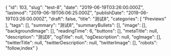 {
    "id": 103,
    "slug": "test-8",
    "date": "2019-06-19T03:26:00.000Z",
    "lastmod": "2019-06-19T06:06:25.000Z",
    "publishDate": "2019-06-19T03:26:00.000Z",
    "draft": false,
    "title": "测试8",
    "categories": [
        "Previews"
    ],
    "tags": [],
    "summary": "测试8",
    "summaryBullets": [],
    "image": [],
    "backgroundImage": [],
    "readingTime": 6,
    "buttons": [],
    "metaTitle": null,
    "description": "测试8",
    "ogTitle": null,
    "ogDescription": null,
    "ogImage": [],
    "twitterTitle": null,
    "twitterDescription": null,
    "twitterImage": [],
    "robots": "follow,index"
}
